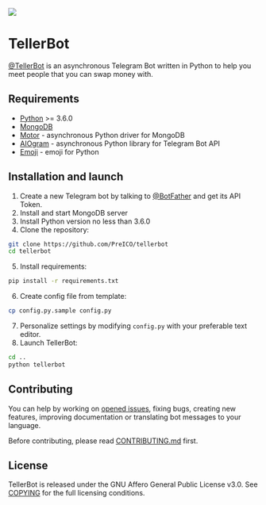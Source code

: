 ![](https://i.imgur.com/cPUUcTw.jpg)

# TellerBot
[@TellerBot](https://t.me/TellerBot) is an asynchronous Telegram Bot written in Python to help you meet people that you can swap money with.


## Requirements
* [Python](https://www.python.org/downloads) >= 3.6.0
* [MongoDB](https://docs.mongodb.com/manual/installation/)
* [Motor](https://github.com/mongodb/motor) - asynchronous Python driver for MongoDB
* [AIOgram](https://github.com/aiogram/aiogram) - asynchronous Python library for Telegram Bot API
* [Emoji](https://github.com/carpedm20/emoji) - emoji for Python


## Installation and launch
1. Create a new Telegram bot by talking to [@BotFather](https://t.me/BotFather) and get its API Token.
2. Install and start MongoDB server
3. Install Python version no less than 3.6.0
4. Clone the repository:  
```bash
git clone https://github.com/PreICO/tellerbot
cd tellerbot
```
5. Install requirements:
```bash
pip install -r requirements.txt
```
6. Create config file from template:
```bash
cp config.py.sample config.py
```
7. Personalize settings by modifying ```config.py``` with your preferable text editor.
8. Launch TellerBot:
```bash
cd ..
python tellerbot
```

## Contributing
You can help by working on [opened issues](https://github.com/preico/tellerbot/issues), fixing bugs, creating new features, improving documentation or translating bot messages to your language.

Before contributing, please read [CONTRIBUTING.md](https://github.com/PreICO/TellerBot/blob/master/CONTRIBUTING.md) first.


## License
TellerBot is released under the GNU Affero General Public License v3.0. See [COPYING](https://github.com/PreICO/TellerBot/blob/master/COPYING) for the full licensing conditions.

